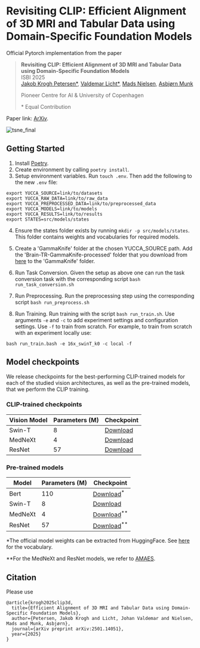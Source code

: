 # Revisiting CLIP: Efficient Alignment of 3D MRI and Tabular Data using Domain-Specific Foundation Models

Official Pytorch implementation from the paper

> **Revisiting CLIP: Efficient Alignment of 3D MRI and Tabular Data using Domain-Specific Foundation Models** <br>
> ISBI 2025 <br>
> [Jakob Krogh Petersen*](https://www.linkedin.com/in/jakob-krogh-petersen-656b21129/), [Valdemar Licht*](https://www.linkedin.com/in/valdemar-licht/), [Mads Nielsen](https://scholar.google.de/citations?user=2QCJXEkAAAAJ&hl=en), [Asbjørn Munk](https://asbn.dk)
> 
> Pioneer Centre for AI & University of Copenhagen
>
> \* Equal Contribution

Paper link: [ArXiv](https://arxiv.org/abs/2501.14051).

![tsne_final](https://github.com/user-attachments/assets/6da89278-a128-42f2-afb6-2353b7c1b153)


## Getting Started

1. Install [Poetry](https://python-poetry.org/docs/).
2. Create environment by calling `poetry install`.
3. Setup environment variables. Run `touch .env`. Then add the following to the new `.env` file:
```
export YUCCA_SOURCE=link/to/datasets
export YUCCA_RAW_DATA=link/to/raw_data
export YUCCA_PREPROCESSED_DATA=link/to/preprocessed_data
export YUCCA_MODELS=link/to/models
export YUCCA_RESULTS=link/to/results
export STATES=src/models/states
```
4. Ensure the states folder exists by running `mkdir -p src/models/states`. This folder contains weights and vocabularies for required models.

5. Create a 'GammaKnife' folder at the chosen YUCCA_SOURCE path. Add the 'Brain-TR-GammaKnife-processed' folder that you download from [here](https://www.cancerimagingarchive.net/collection/brain-tr-gammaknife/) to the 'GammaKnife' folder.

5. Run Task Conversion. Given the setup as above one can run the task conversion task with the corresponding script `bash run_task_conversion.sh`

6. Run Preprocessing. Run the preprocessing step using the corresponding script `bash run_preprocess.sh`

7. Run Training. Run training with the script `bash run_train.sh`. Use arguments `-e` and `-c` to add experiment settings and configuration settings. Use `-f` to train from scratch.
For example, to train from scratch with an experiment locally use:
```
bash run_train.bash -e 16x_swinT_k0 -c local -f
```


## Model checkpoints

We release checkpoints for the best-performing CLIP-trained models for each of the studied vision architectures, as well as the pre-trained models, that we perform the CLIP training.

### CLIP-trained checkpoints

| Vision Model | Parameters (M) |  Checkpoint | 
|--------------|------------|-------------|
| Swin-T       | 8          | [Download](https://zenodo.org/records/14718864/files/16x_Swin-T.zip?download=1) |
| MedNeXt      | 4          | [Download](https://zenodo.org/records/14719239/files/8x_MedNeXt.zip?download=1) |
| ResNet       | 57         | [Download](https://zenodo.org/records/14725305/files/8x_ResNet.zip?download=1) |

### Pre-trained models

| Model | Parameters (M) |  Checkpoint | 
|--------------|------------|-------------|
| Bert         | 110        | [Download](https://huggingface.co/google-bert/bert-base-uncased)<sup>*</sup> |
| Swin-T       | 8          | [Download](https://zenodo.org/records/14719764/files/swinunetr.ckpt?download=1) |
| MedNeXt      | 4          | [Download](https://github.com/asbjrnmunk/amaes)<sup>**</sup> |
| ResNet       | 57         | [Download](https://github.com/asbjrnmunk/amaes)<sup>**</sup> |

*The official model weights can be extracted from HuggingFace. See [here](https://github.com/microsoft/SDNet/blob/master/bert_vocab_files/bert-base-uncased-vocab.txt) for the vocabulary.

**For the MedNeXt and ResNet models, we refer to [AMAES](https://amaes.asbn.dk). 

## Citation

Please use
```
@article{krogh2025clip3d,
  title={Efficient Alignment of 3D MRI and Tabular Data using Domain-Specific Foundation Models},
  author={Petersen, Jakob Krogh and Licht, Johan Valdemar and Nielsen, Mads and Munk, Asbjørn},
  journal={arXiv preprint arXiv:2501.14051},
  year={2025}
}
```

